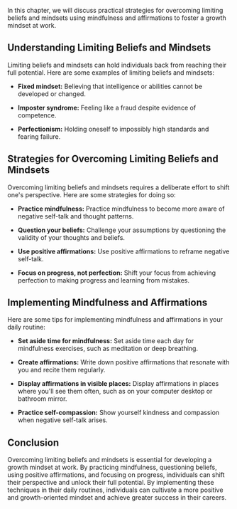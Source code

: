
In this chapter, we will discuss practical strategies for overcoming limiting beliefs and mindsets using mindfulness and affirmations to foster a growth mindset at work.

Understanding Limiting Beliefs and Mindsets
-------------------------------------------

Limiting beliefs and mindsets can hold individuals back from reaching their full potential. Here are some examples of limiting beliefs and mindsets:

* **Fixed mindset:** Believing that intelligence or abilities cannot be developed or changed.

* **Imposter syndrome:** Feeling like a fraud despite evidence of competence.

* **Perfectionism:** Holding oneself to impossibly high standards and fearing failure.

Strategies for Overcoming Limiting Beliefs and Mindsets
-------------------------------------------------------

Overcoming limiting beliefs and mindsets requires a deliberate effort to shift one's perspective. Here are some strategies for doing so:

* **Practice mindfulness:** Practice mindfulness to become more aware of negative self-talk and thought patterns.

* **Question your beliefs:** Challenge your assumptions by questioning the validity of your thoughts and beliefs.

* **Use positive affirmations:** Use positive affirmations to reframe negative self-talk.

* **Focus on progress, not perfection:** Shift your focus from achieving perfection to making progress and learning from mistakes.

Implementing Mindfulness and Affirmations
-----------------------------------------

Here are some tips for implementing mindfulness and affirmations in your daily routine:

* **Set aside time for mindfulness:** Set aside time each day for mindfulness exercises, such as meditation or deep breathing.

* **Create affirmations:** Write down positive affirmations that resonate with you and recite them regularly.

* **Display affirmations in visible places:** Display affirmations in places where you'll see them often, such as on your computer desktop or bathroom mirror.

* **Practice self-compassion:** Show yourself kindness and compassion when negative self-talk arises.

Conclusion
----------

Overcoming limiting beliefs and mindsets is essential for developing a growth mindset at work. By practicing mindfulness, questioning beliefs, using positive affirmations, and focusing on progress, individuals can shift their perspective and unlock their full potential. By implementing these techniques in their daily routines, individuals can cultivate a more positive and growth-oriented mindset and achieve greater success in their careers.

